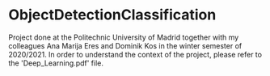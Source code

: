 # ObjectDetectionClassification
Project done at the Politechnic University of Madrid together with my colleagues Ana Marija Eres and Dominik Kos in the winter semester of 2020/2021.
In order to understand the context of the project, please refer to the 'Deep_Learning.pdf' file.
